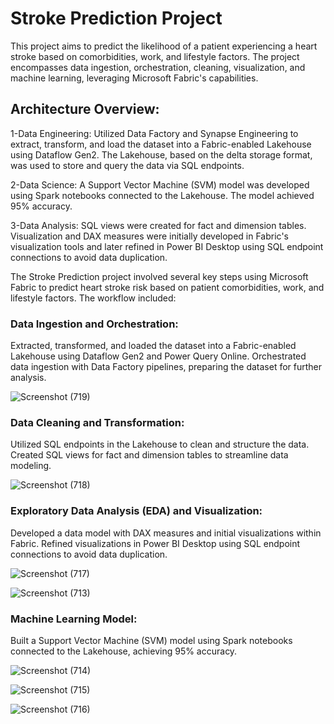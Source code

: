 # Stroke Prediction Project

This project aims to predict the likelihood of a patient experiencing a heart stroke based on comorbidities, work, and lifestyle factors. The project encompasses data ingestion, orchestration, cleaning, visualization, and machine learning, leveraging Microsoft Fabric's capabilities.

## Architecture Overview:

1-Data Engineering: Utilized Data Factory and Synapse Engineering to extract, transform, and load the dataset into a Fabric-enabled Lakehouse using Dataflow Gen2. The Lakehouse, based on the delta storage format, was used to store and query the data via SQL endpoints.

2-Data Science: A Support Vector Machine (SVM) model was developed using Spark notebooks connected to the Lakehouse. The model achieved 95% accuracy.

3-Data Analysis: SQL views were created for fact and dimension tables. Visualization and DAX measures were initially developed in Fabric's visualization tools and later refined in Power BI Desktop using SQL endpoint connections to avoid data duplication.

The Stroke Prediction project involved several key steps using Microsoft Fabric to predict heart stroke risk based on patient comorbidities, work, and lifestyle factors. The workflow included:

### Data Ingestion and Orchestration:

Extracted, transformed, and loaded the dataset into a Fabric-enabled Lakehouse using Dataflow Gen2 and Power Query Online.
Orchestrated data ingestion with Data Factory pipelines, preparing the dataset for further analysis.

![Screenshot (719)](https://github.com/user-attachments/assets/c97bc318-70a3-4fb2-9cba-04d7caf75161)

### Data Cleaning and Transformation:

Utilized SQL endpoints in the Lakehouse to clean and structure the data.
Created SQL views for fact and dimension tables to streamline data modeling.

![Screenshot (718)](https://github.com/user-attachments/assets/0f7b8cfc-d283-497a-8cf4-73b184cfbd23)

### Exploratory Data Analysis (EDA) and Visualization:

Developed a data model with DAX measures and initial visualizations within Fabric.
Refined visualizations in Power BI Desktop using SQL endpoint connections to avoid data duplication.

![Screenshot (717)](https://github.com/user-attachments/assets/96667b15-c736-4105-976a-e4a249a2e0d5)

![Screenshot (713)](https://github.com/user-attachments/assets/0702c4fd-255b-4a70-8685-b5b45066f223)

### Machine Learning Model:

Built a Support Vector Machine (SVM) model using Spark notebooks connected to the Lakehouse, achieving 95% accuracy.

![Screenshot (714)](https://github.com/user-attachments/assets/5af6bd24-78fa-4939-b91d-f94966077650)

![Screenshot (715)](https://github.com/user-attachments/assets/b6f0981f-b8ca-407f-bd2e-7ff47a644062)

![Screenshot (716)](https://github.com/user-attachments/assets/45252ad6-37ad-4f58-8029-a30d13fa7ab0)

